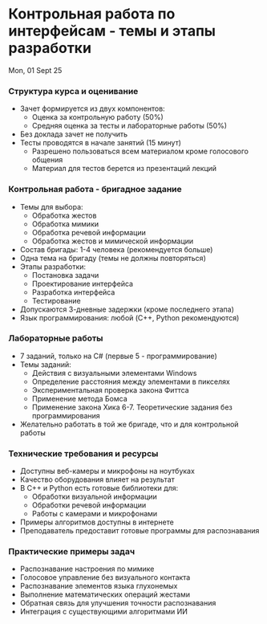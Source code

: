 # Контрольная работа по интерфейсам - темы и этапы разработки

Mon, 01 Sept 25

### Структура курса и оценивание

- Зачет формируется из двух компонентов:
  - Оценка за контрольную работу (50%)
  - Средняя оценка за тесты и лабораторные работы (50%)
- Без доклада зачет не получить
- Тесты проводятся в начале занятий (15 минут)
  - Разрешено пользоваться всем материалом кроме голосового общения
  - Материал для тестов берется из презентаций лекций

### Контрольная работа - бригадное задание

- Темы для выбора:
  - Обработка жестов
  - Обработка мимики
  - Обработка речевой информации
  - Обработка жестов и мимической информации
- Состав бригады: 1-4 человека (рекомендуется больше)
- Одна тема на бригаду (темы не должны повторяться)
- Этапы разработки:
  - Постановка задачи
  - Проектирование интерфейса
  - Разработка интерфейса
  - Тестирование
- Допускаются 3-дневные задержки (кроме последнего этапа)
- Язык программирования: любой (C++, Python рекомендуются)

### Лабораторные работы

- 7 заданий, только на C# (первые 5 - программирование)
- Темы заданий:
  - Действия с визуальными элементами Windows
  - Определение расстояния между элементами в пикселях
  - Экспериментальная проверка закона Фиттса
  - Применение метода Бомса
  - Применение закона Хика 6-7. Теоретические задания без программирования
- Желательно работать в той же бригаде, что и для контрольной работы

### Технические требования и ресурсы

- Доступны веб-камеры и микрофоны на ноутбуках
- Качество оборудования влияет на результат
- В C++ и Python есть готовые библиотеки для:
  - Обработки визуальной информации
  - Обработки речевой информации
  - Работы с камерами и микрофонами
- Примеры алгоритмов доступны в интернете
- Преподаватель предоставит готовые программы для распознавания

### Практические примеры задач

- Распознавание настроения по мимике
- Голосовое управление без визуального контакта
- Распознавание элементов языка глухонемых
- Выполнение математических операций жестами
- Обратная связь для улучшения точности распознавания
- Интеграция с существующими алгоритмами ИИ